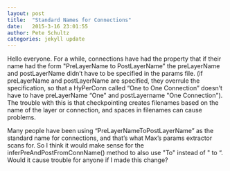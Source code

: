 ```yaml
---
layout: post
title:  "Standard Names for Connections"
date:   2015-3-16 23:01:55
author: Pete Schultz
categories: jekyll update
---
```


Hello everyone.  For a while, connections have had the property that if their name had the form "PreLayerName to PostLayerName” the preLayerName and postLayerName didn’t have to be specified in the params file.  (if preLayerName and postLayerName are specified, they overrule the specification, so that a HyPerConn called “One to One Connection” doesn’t have to have preLayerName “One" and postLayername "One Connection").  The trouble with this is that checkpointing creates filenames based on the name of the layer or connection, and spaces in filenames can cause problems.

Many people have been using “PreLayerNameToPostLayerName” as the standard name for connections, and that’s what Max’s params extractor scans for.  So I think it would make sense for the inferPreAndPostFromConnName() method to also use "To" instead of " to “.  Would it cause trouble for anyone if I made this change?

